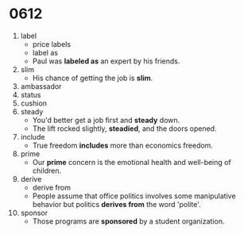 # 0612

1. label
   - price labels
   - label as
   - Paul was **labeled as** an expert by his friends.
2. slim
   - His chance of getting the job is **slim**.
3. ambassador
4. status
5. cushion
6. steady
   - You'd better get a job first and **steady** down.
   - The lift rocked slightly, **steadied**, and the doors opened.
7. include
   - True freedom **includes** more than economics freedom.
8. prime
   - Our **prime** concern is the emotional health and well-being of children.
9. derive
   - derive from
   - People assume that office politics involves some manipulative behavior but politics **derives from** the word 'polite'.
10. sponsor
    - Those programs are **sponsored** by a student organization.